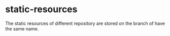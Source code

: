 # static-resources
The static resources of different repository are stored on the branch of have the same name.
